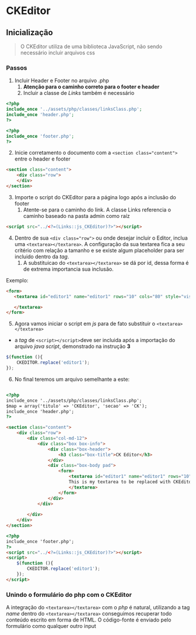 # CKEditor

## Inicialização
> O CKEditor utiliza de uma biblioteca JavaScript, não sendo necessário incluir arquivos css

### Passos

1. Incluir Header e Footer no arquivo .php
   1. **Atenção para o caminho correto para o footer e header**
   2. Incluir a classe de _Links_ também é necessário
```php
<?php
include_once '../assets/php/classes/linksClass.php';
include_once 'header.php';
?>

<?php 
include_once 'footer.php';
?>
```
2. Inicie corretamento o documento com a ```<section class="content">``` entre o header e footer
   
```html
<section class="content">
    <div class="row">
    </div>
</section>
```

3. Importe o script do CKEditor para a página logo após a inclusão do footer
   1. Atente-se para o caminho do link. A classe Links referencia o caminho baseado na pasta admin como raíz

```html
<script src="../<?=(Links::js_CKEditor)?>"></script>
```

4. Dentro de sua ```<div class="row">``` ou onde desejar incluir o Editor, inclua uma ```<textarea></textarea>```. A configuração da sua textarea fica a seu critério com relação a tamanho e se existe algum placeholder para ser incluido dentro da _tag_.
   1. A substituicao do ```<textarea></textarea>``` se dá por id, dessa forma é de extrema importancia sua inclusão.

Exemplo:

 ```html
<form>
    <textarea id="editor1" name="editor1" rows="10" cols="80" style="visibility: hidden; display: none;">                                

    </textarea>
 </form>
```

5. Agora vamos iniciar o script em _js_ para de fato substituir o ```<textarea></textarea>``` 

* a _tag_ de  ```<script></script>```deve ser incluida após a importação do arquivo _java script_, demonstrado na instrução **3**

```js
$(function (){
    CKEDITOR.replace('editor1');
});
```

6. No final teremos um arquivo semelhante a este:

```html

<?php
include_once '../assets/php/classes/linksClass.php';
$map = array('titulo' => 'CKEditor', 'secao' => 'CK');
include_once 'header.php';
?>

<section class="content">
    <div class="row">
        <div class="col-md-12">
            <div class="box box-info">
                <div class="box-header">
                    <h3 class="box-title">CK Editor</h3>
                </div>
                <div class="box-body pad">
                    <form>
                        <textarea id="editor1" name="editor1" rows="10" cols="80" style="visibility: hidden; display: none;">
                        This is my textarea to be replaced with CKEditor.
                        </textarea>
                    </form>
                </div>
            </div>
   
        </div>
    </div>
</section>

<?php
include_once 'footer.php';
?>
<script src="../<?=(Links::js_CKEditor)?>"></script>
<script>
    $(function (){
        CKEDITOR.replace('editor1');
    });
</script>
```
### Unindo o formulário do php com o CKEditor

 A integração do ```<textarea></textarea>``` com o _php_ é natural, utilizando a tag _name_ dentro do ```<textarea></textarea>``` conseguimos recuperar todo conteúdo escrito em forma de HTML. O código-fonte é enviado pelo formulário como qualquer outro input
    